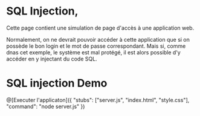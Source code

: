 # SQL Injection,

Cette page contient une simulation de page d'accès à une application web.

Normalement, on ne devrait pouvoir accéder à cette application que si on possède le bon login et le mot de passe correspondant. 
Mais si, comme dnas cet exemple, le système est mal protégé, il est alors possible d'y accéder en y injectant du code SQL.

# SQL injection Demo

@[Executer l'applicaton]({ "stubs": ["server.js", "index.html", "style.css"], "command": "node server.js" })

